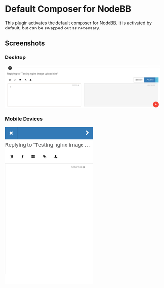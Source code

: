 # Default Composer for NodeBB

This plugin activates the default composer for NodeBB. It is activated by default, but can be swapped out as necessary.

## Screenshots

### Desktop

![Desktop Composer](screenshots/desktop.png?raw=true)

### Mobile Devices

![Mobile Composer](screenshots/mobile.png?raw=true)
